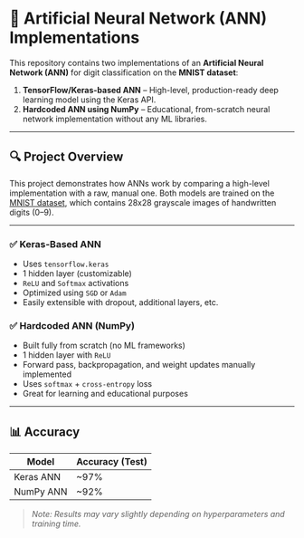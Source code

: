 # 🧠 Artificial Neural Network (ANN) Implementations

This repository contains two implementations of an **Artificial Neural Network (ANN)** for digit classification on the **MNIST dataset**:

1. **TensorFlow/Keras-based ANN** – High-level, production-ready deep learning model using the Keras API.
2. **Hardcoded ANN using NumPy** – Educational, from-scratch neural network implementation without any ML libraries.

---

## 🔍 Project Overview

This project demonstrates how ANNs work by comparing a high-level implementation with a raw, manual one. Both models are trained on the [MNIST dataset](https://en.wikipedia.org/wiki/MNIST_database), which contains 28x28 grayscale images of handwritten digits (0–9).

---

### ✅ Keras-Based ANN
- Uses `tensorflow.keras`
- 1 hidden layer (customizable)
- `ReLU` and `Softmax` activations
- Optimized using `SGD` or `Adam`
- Easily extensible with dropout, additional layers, etc.

### ✅ Hardcoded ANN (NumPy)
- Built fully from scratch (no ML frameworks)
- 1 hidden layer with `ReLU`
- Forward pass, backpropagation, and weight updates manually implemented
- Uses `softmax` + `cross-entropy` loss
- Great for learning and educational purposes

---

## 📊 Accuracy

| Model           | Accuracy (Test) |
|----------------|------------------|
| Keras ANN      | ~97%             |
| NumPy ANN      | ~92%             |

> *Note: Results may vary slightly depending on hyperparameters and training time.*
